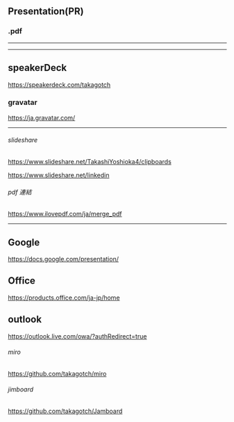 ## Presentation(PR)
### .pdf
---
---

## speakerDeck
https://speakerdeck.com/takagotch

### gravatar
https://ja.gravatar.com/

---

###### slideshare
https://www.slideshare.net/TakashiYoshioka4/clipboards

https://www.slideshare.net/linkedin

###### pdf 連結
https://www.ilovepdf.com/ja/merge_pdf

---

## Google
https://docs.google.com/presentation/
## Office
https://products.office.com/ja-jp/home

## outlook
https://outlook.live.com/owa/?authRedirect=true


###### miro
https://github.com/takagotch/miro

###### jimboard
https://github.com/takagotch/Jamboard


```
```





